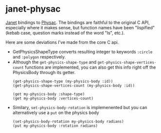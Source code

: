 # janet-physac

[Janet](https://janet-lang.org) bindings to [Physac](https://github.com/raysan5/physac). The bindings
are faithful to the original C API, especially where it makes sense, but function names
have been "lispified" (kebab case, question marks instead of the word "Is", etc.).

Here are some deviations I've made from the core C api.

- GetPhysicsShapeType converts resulting integer to keywords `:circle` and `:polygon` respectively.
- Although the  `get-physics-shape-type` and `get-physics-shape-vertices-count` functions are implemented, you can also get this info right off the PhysicsBody through its getter.
   ```janet
   (get-physics-shape-type (my-physics-body :id))
   (get-physics-shape-vertices-count (my-physics-body :id))

   (get my-physics-body :shape-type)
   (get my-physics-body :vertices-count)
   ```
- Similary, `set-physics-body-rotation` is implemenented but you can alternatively use a `put` on the physics body
   ```janet
   (set-physics-body-rotation my-physics-body radians)
   (put my-physics-body :rotation radians)
   ```
